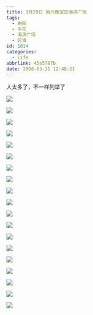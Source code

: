 ```yaml
---
title: 3月29日 周六晚宝安海滨广场
tags:
  - 刷街
  - 平花
  - 海滨广场
  - 轮滑
id: 1014
categories:
  - Life
abbrlink: 45e5787b
date: 2008-03-31 12:48:21
---
```


人太多了，不一样列举了

![](/images/2008/03/31_31_124821_9693.jpg)
<!--more-->
![](/images/2008/03/31_31_124821_0_9694.jpg)

![](/images/2008/03/31_31_124821_1_9695.jpg)

![](/images/2008/03/31_31_124821_2_9696.jpg)

![](/images/2008/03/31_31_124821_3_9697.jpg)

![](/images/2008/03/31_31_124821_4_9698.jpg)

![](/images/2008/03/31_31_124821_5_9699.jpg)

![](/images/2008/03/31_31_124821_6_9700.jpg)

![](/images/2008/03/31_31_124821_7_9701.jpg)

![](/images/2008/03/31_31_124821_8_9702.jpg)

![](/images/2008/03/31_31_124821_9_9703.jpg)

![](/images/2008/03/31_31_124821_10_9704.jpg)

![](/images/2008/03/31_31_124821_11_9705.jpg)

![](/images/2008/03/31_31_124821_12_9706.jpg)

![](/images/2008/03/31_31_124821_13_9707.jpg)

![](/images/2008/03/31_31_124821_14_9708.jpg)

![](/images/2008/03/31_31_124821_15_9709.jpg)

![](/images/2008/03/31_31_124821_16_9710.jpg)

![](/images/2008/03/31_31_124821_17_9711.jpg)
